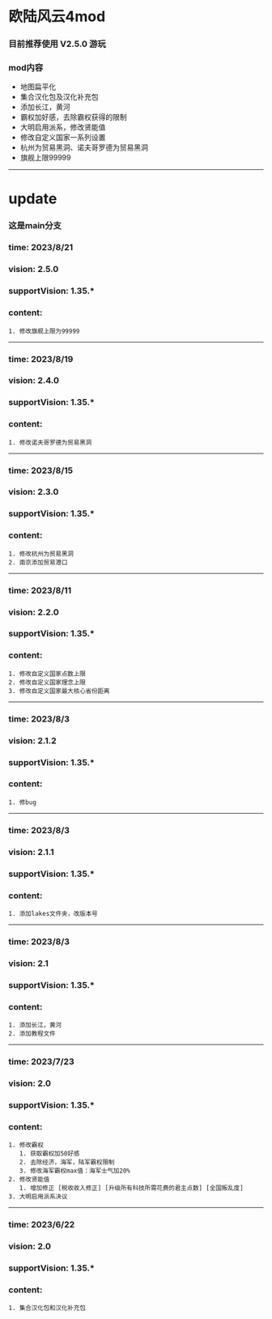 # 欧陆风云4mod

### 目前推荐使用 **V2.5.0** 游玩
### mod内容
- 地图扁平化
- 集合汉化包及汉化补充包
- 添加长江，黄河
- 霸权加好感，去除霸权获得的限制
- 大明启用派系，修改贤能值
- 修改自定义国家一系列设置
- 杭州为贸易黑洞、诺夫哥罗德为贸易黑洞
- 旗舰上限99999

---

# update 
### 这是main分支



### time: 2023/8/21
### vision: 2.5.0
### supportVision: 1.35.\*
### content:
    1. 修改旗舰上限为99999
---

### time: 2023/8/19
### vision: 2.4.0
### supportVision: 1.35.\*
### content:
    1. 修改诺夫哥罗德为贸易黑洞
---

### time: 2023/8/15
### vision: 2.3.0
### supportVision: 1.35.\*
### content:
    1. 修改杭州为贸易黑洞
    2. 南京添加贸易港口
---

### time: 2023/8/11
### vision: 2.2.0
### supportVision: 1.35.\*
### content:
    1. 修改自定义国家点数上限
    2. 修改自定义国家理念上限
    3. 修改自定义国家最大核心省份距离
---

### time: 2023/8/3
### vision: 2.1.2
### supportVision: 1.35.\*
### content:
    1. 修bug
---

### time: 2023/8/3
### vision: 2.1.1
### supportVision: 1.35.\*
### content:
    1. 添加lakes文件夹，改版本号
---
### time: 2023/8/3
### vision: 2.1
### supportVision: 1.35.\*
### content:
    1. 添加长江，黄河
    2. 添加教程文件
---
### time: 2023/7/23
### vision: 2.0
### supportVision: 1.35.\*
### content:
    1. 修改霸权
       1. 获取霸权加50好感
       2. 去除经济，海军，陆军霸权限制
       3. 修改海军霸权max值：海军士气加20%
    2. 修改贤能值
       1. 增加修正 [税收收入修正] [升级所有科技所需花费的君主点数] [全国叛乱度]
    3. 大明启用派系决议

---
### time: 2023/6/22
### vision: 2.0
### supportVision: 1.35.\*
### content:
    1. 集合汉化包和汉化补充包